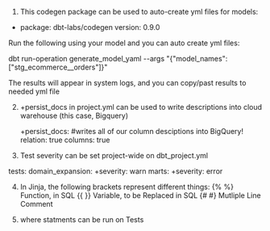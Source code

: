 1) This codegen package can be used to auto-create yml files for models:

  - package: dbt-labs/codegen
    version: 0.9.0

Run the following using your model and you can auto create yml files:

dbt run-operation generate_model_yaml --args "{"model_names": ["stg_ecommerce__orders"]}"

The results will appear in system logs, and you can copy/past results to needed yml file

2) +persist_docs in project.yml can be used to write descriptions into cloud warehouse (this case, Bigquery)

    +persist_docs: #writes all of our column desciptions into BigQuery!
            relation: true
            columns: true

3) Test severity can be set project-wide on dbt_project.yml

tests:
  domain_expansion:
    +severity: warn
    marts:
      +severity: error

4) In Jinja, the following brackets represent different things:
    {% %} Function, in SQL
    {{ }} Variable, to be Replaced in SQL
    {# #} Mutliple Line Comment

5) where statments can be run on Tests